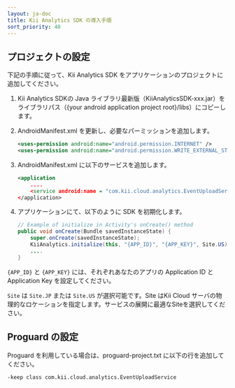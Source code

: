 ```yaml
---
layout: ja-doc
title: Kii Analytics SDK の導入手順
sort_priority: 40
---
```

## プロジェクトの設定

下記の手順に従って、Kii Analytics SDK をアプリケーションのプロジェクトに追加してください。

1. Kii Analytics SDKの Java ライブラリ最新版（KiiAnalyticsSDK-xxx.jar）をライブラリパス（{your android application project root}/libs）にコピーします。
2. AndroidManifest.xml を更新し、必要なパーミッションを追加します。

    ```xml
    <uses-permission android:name="android.permission.INTERNET" />
    <uses-permission android:name="android.permission.WRITE_EXTERNAL_STORAGE" />
    ```

3. AndroidManifest.xml に以下のサービスを追加します。

    ```xml
    <application
        ....
        <service android:name = "com.kii.cloud.analytics.EventUploadService" />
    </application>
    ```

4. アプリケーションにて、以下のように SDK を初期化します。

    ```java
    // Example of initialize in Activity's onCreate() method 
    public void onCreate(Bundle savedInstanceState) { 
        super.onCreate(savedInstanceState); 
        KiiAnalytics.initialize(this, "{APP_ID}", "{APP_KEY}", Site.US);
        ....
    }
    ```

`{APP_ID}` と `{APP_KEY}` には、それぞれあなたのアプリの Application ID と Application Key を設定してください。

`Site` は `Site.JP` または `Site.US` が選択可能です。Site はKii Cloud サーバの物理的なロケーションを指定します。サービスの展開に最適なSiteを選択してください。

## Proguard の設定

Proguard を利用している場合は、proguard-project.txt に以下の行を追加してください。

```
-keep class com.kii.cloud.analytics.EventUploadService
```
